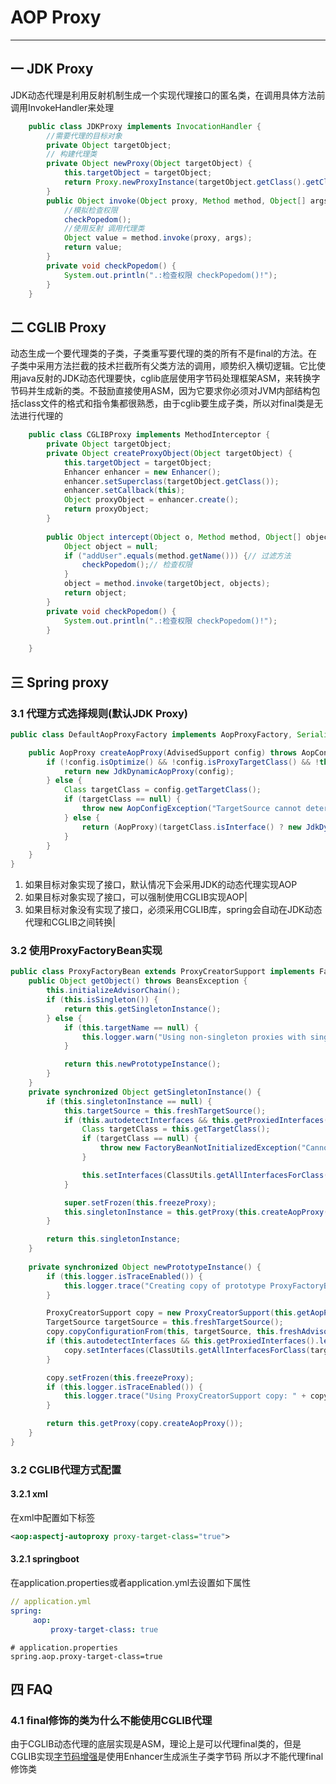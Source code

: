 # AOP Proxy
---
## 一 JDK Proxy
JDK动态代理是利用反射机制生成一个实现代理接口的匿名类，在调用具体方法前调用InvokeHandler来处理
```java
    public class JDKProxy implements InvocationHandler {
    	//需要代理的目标对象
    	private Object targetObject;
    	// 构建代理类
    	private Object newProxy(Object targetObject) {
    		this.targetObject = targetObject;
    		return Proxy.newProxyInstance(targetObject.getClass().getClassLoader(), targetObject.getClass().getInterfaces(), this);
    	}
    	public Object invoke(Object proxy, Method method, Object[] args) throws Throwable {
    		//模拟检查权限
    		checkPopedom();
    		//使用反射 调用代理类
    		Object value = method.invoke(proxy, args);
    		return value;
    	}
    	private void checkPopedom() {
    		System.out.println(".:检查权限 checkPopedom()!");
    	}
    }
```        
## 二 CGLIB Proxy
动态生成一个要代理类的子类，子类重写要代理的类的所有不是final的方法。在子类中采用方法拦截的技术拦截所有父类方法的调用，顺势织入横切逻辑。它比使用java反射的JDK动态代理要快，cglib底层使用字节码处理框架ASM，来转换字节码并生成新的类。不鼓励直接使用ASM，因为它要求你必须对JVM内部结构包括class文件的格式和指令集都很熟悉，由于cglib要生成子类，所以对final类是无法进行代理的
```java
    public class CGLIBProxy implements MethodInterceptor {
        private Object targetObject;
        private Object createProxyObject(Object targetObject) {
            this.targetObject = targetObject;
            Enhancer enhancer = new Enhancer();
            enhancer.setSuperclass(targetObject.getClass());
            enhancer.setCallback(this);
            Object proxyObject = enhancer.create();
            return proxyObject;
        }
    
        public Object intercept(Object o, Method method, Object[] objects, MethodProxy methodProxy) throws Throwable {
            Object object = null;
            if ("addUser".equals(method.getName())) {// 过滤方法
                checkPopedom();// 检查权限
            }
            object = method.invoke(targetObject, objects);
            return object;
        }
        private void checkPopedom() {
            System.out.println(".:检查权限 checkPopedom()!");
        }
    
    }
```    
## 三 Spring proxy
### 3.1 代理方式选择规则(默认JDK Proxy)

```java
public class DefaultAopProxyFactory implements AopProxyFactory, Serializable {

    public AopProxy createAopProxy(AdvisedSupport config) throws AopConfigException {
        if (!config.isOptimize() && !config.isProxyTargetClass() && !this.hasNoUserSuppliedProxyInterfaces(config)) {
            return new JdkDynamicAopProxy(config);
        } else {
            Class targetClass = config.getTargetClass();
            if (targetClass == null) {
                throw new AopConfigException("TargetSource cannot determine target class: Either an interface or a target is required for proxy creation.");
            } else {
                return (AopProxy)(targetClass.isInterface() ? new JdkDynamicAopProxy(config) : DefaultAopProxyFactory.CglibProxyFactory.createCglibProxy(config));
            }
        }
    }
}    
```
1. 如果目标对象实现了接口，默认情况下会采用JDK的动态代理实现AOP
2. 如果目标对象实现了接口，可以强制使用CGLIB实现AOP|
3. 如果目标对象没有实现了接口，必须采用CGLIB库，spring会自动在JDK动态代理和CGLIB之间转换|
### 3.2 使用ProxyFactoryBean实现
```java
public class ProxyFactoryBean extends ProxyCreatorSupport implements FactoryBean<Object>, BeanClassLoaderAware, BeanFactoryAware {
    public Object getObject() throws BeansException {
        this.initializeAdvisorChain();
        if (this.isSingleton()) {
            return this.getSingletonInstance();
        } else {
            if (this.targetName == null) {
                this.logger.warn("Using non-singleton proxies with singleton targets is often undesirable. Enable prototype proxies by setting the 'targetName' property.");
            }

            return this.newPrototypeInstance();
        }
    }    
    private synchronized Object getSingletonInstance() {
        if (this.singletonInstance == null) {
            this.targetSource = this.freshTargetSource();
            if (this.autodetectInterfaces && this.getProxiedInterfaces().length == 0 && !this.isProxyTargetClass()) {
                Class targetClass = this.getTargetClass();
                if (targetClass == null) {
                    throw new FactoryBeanNotInitializedException("Cannot determine target class for proxy");
                }

                this.setInterfaces(ClassUtils.getAllInterfacesForClass(targetClass, this.proxyClassLoader));
            }

            super.setFrozen(this.freezeProxy);
            this.singletonInstance = this.getProxy(this.createAopProxy());
        }

        return this.singletonInstance;
    }    
    
    private synchronized Object newPrototypeInstance() {
        if (this.logger.isTraceEnabled()) {
            this.logger.trace("Creating copy of prototype ProxyFactoryBean config: " + this);
        }

        ProxyCreatorSupport copy = new ProxyCreatorSupport(this.getAopProxyFactory());
        TargetSource targetSource = this.freshTargetSource();
        copy.copyConfigurationFrom(this, targetSource, this.freshAdvisorChain());
        if (this.autodetectInterfaces && this.getProxiedInterfaces().length == 0 && !this.isProxyTargetClass()) {
            copy.setInterfaces(ClassUtils.getAllInterfacesForClass(targetSource.getTargetClass(), this.proxyClassLoader));
        }

        copy.setFrozen(this.freezeProxy);
        if (this.logger.isTraceEnabled()) {
            this.logger.trace("Using ProxyCreatorSupport copy: " + copy);
        }

        return this.getProxy(copy.createAopProxy());
    }    
}
```

### 3.2 CGLIB代理方式配置
#### 3.2.1 xml
在xml中配置如下标签
```xml
<aop:aspectj-autoproxy proxy-target-class="true"> 
```    
#### 3.2.1 springboot
在application.properties或者application.yml去设置如下属性
```yaml
// application.yml
spring:
     aop:
         proxy-target-class: true
```           
```properties
# application.properties
spring.aop.proxy-target-class=true
``` 
## 四 FAQ
### 4.1 final修饰的类为什么不能使用CGLIB代理
由于CGLIB动态代理的底层实现是ASM，理论上是可以代理final类的，但是CGLIB实现[字节码增强](/markdown/jvm/bytecode.md)是使用Enhancer生成派生子类字节码
所以才不能代理final修饰类
           

